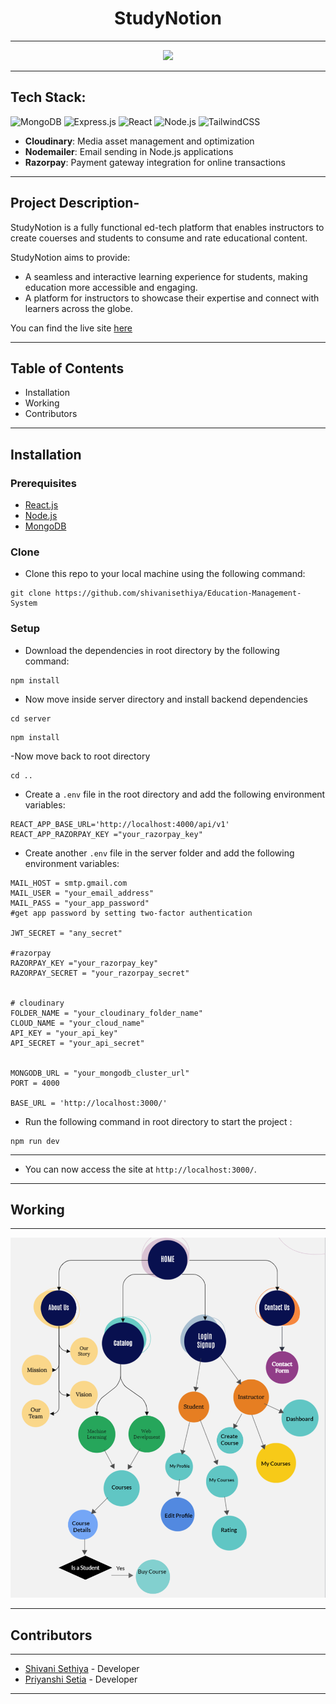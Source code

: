 
<div align="center">
  <h1> StudyNotion</h1>
</div>
<hr>

<div align="center">
  <img src="https://github.com/shivanisethiya/Education-Management-System/assets/105165875/c52273e8-7647-43c0-a5e0-e74be0924aeb"/>
</div>

<hr>

## Tech Stack:

![MongoDB](https://img.shields.io/badge/mongodb-%2347A248.svg?style=for-the-badge&logo=mongodb&logoColor=white)
![Express.js](https://img.shields.io/badge/express.js-%230072C6.svg?style=for-the-badge&logo=express&logoColor=white)
 ![React](https://img.shields.io/badge/react-%2361DAFB.svg?style=for-the-badge&logo=react&logoColor=blue)
![Node.js](https://img.shields.io/badge/node.js-%23339933.svg?style=for-the-badge&logo=node.js&logoColor=white)
![TailwindCSS](https://img.shields.io/badge/tailwindcss-%2338B2AC.svg?style=for-the-badge&logo=tailwind-css&logoColor=white) 

- **Cloudinary**: Media asset management and optimization
- **Nodemailer**: Email sending in Node.js applications
- **Razorpay**: Payment gateway integration for online transactions

<hr>


## Project Description-
 StudyNotion is a fully functional ed-tech platform that enables instructors to create couerses and students to consume and rate educational content.
 
 StudyNotion aims to provide:
 
- A seamless and interactive learning experience for students, making education more accessible and engaging.
- A platform for instructors to showcase their expertise and connect with learners across the globe.

You can find the live site <a href="https://education-management-system-frontend.vercel.app/" target="_blank">here</a>

<hr>

## Table of Contents

- Installation
- Working
- Contributors


<hr>

## Installation

### Prerequisites

- [React.js](https://react.dev/)
- [Node.js](https://nodejs.org/en)
- [MongoDB](https://www.mongodb.com/)
  
### Clone

- Clone this repo to your local machine using the following command:

```shell
git clone https://github.com/shivanisethiya/Education-Management-System
```

### Setup

- Download the dependencies in root directory by the following command:

```shell
npm install
```
- Now move inside server directory and install backend dependencies

```shell
cd server
```

```shell
npm install
```

-Now move back to root directory

```shell
cd ..
```



- Create a `.env` file in the root directory and add the following environment variables:

```shell
REACT_APP_BASE_URL='http://localhost:4000/api/v1'
REACT_APP_RAZORPAY_KEY ="your_razorpay_key"
```

- Create another `.env` file in the server folder and add the following environment variables:

```shell
MAIL_HOST = smtp.gmail.com
MAIL_USER = "your_email_address"
MAIL_PASS = "your_app_password"
#get app password by setting two-factor authentication

JWT_SECRET = "any_secret"

#razorpay
RAZORPAY_KEY ="your_razorpay_key"
RAZORPAY_SECRET = "your_razorpay_secret"


# cloudinary
FOLDER_NAME = "your_cloudinary_folder_name"
CLOUD_NAME = "your_cloud_name"
API_KEY = "your_api_key"
API_SECRET = "your_api_secret"


MONGODB_URL = "your_mongodb_cluster_url"
PORT = 4000

BASE_URL = 'http://localhost:3000/'
```

- Run the following command in root directory to start the project :

```shell
npm run dev
```

<hr>

- You can now access the site at `http://localhost:3000/`.

<hr>

## Working

<hr>

<div align="center">
  

<img src="https://github.com/shivanisethiya/Education-Management-System/blob/main/src/assets/Images/Working.png"  >
</div>

<hr>

## Contributors

<hr>

- [Shivani Sethiya](https://github.com/shivanisethiya) - Developer
- [Priyanshi Setia](https://github.com/priyanshi47) - Developer

<hr>







 

 


